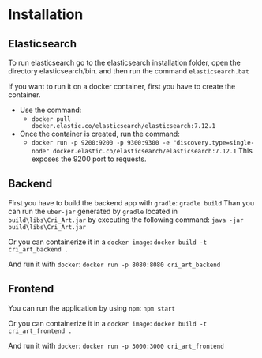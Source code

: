 # Installation

## Elasticsearch
To run elasticsearch go to the elasticsearch installation folder, open the directory elasticsearch/bin. and then run the command ``elasticsearch.bat``

If you want to run it on a docker container, first you have to create the container. 
 - Use the command:
    - ``docker pull docker.elastic.co/elasticsearch/elasticsearch:7.12.1``
 - Once the container is created, run the command:
    -  ``docker run -p 9200:9200 -p 9300:9300 -e "discovery.type=single-node" docker.elastic.co/elasticsearch/elasticsearch:7.12.1`` This exposes the 9200 port to requests. 

## Backend
First you have to build the backend app with ``gradle``: ``gradle build``
Than you can run the ``uber-jar`` generated by ``gradle`` located in ``build\libs\Cri_Art.jar`` by executing the following command: ``java -jar build\libs\Cri_Art.jar``

Or you can containerize it in a ``docker image``: ``docker build -t cri_art_backend .``

And run it with ``docker``: ``docker run -p 8080:8080 cri_art_backend``

## Frontend
You can run the application by using ``npm``: ``npm start``

Or you can containerize it in a ``docker image``: ``docker build -t cri_art_frontend .``

And run it with ``docker``: ``docker run -p 3000:3000 cri_art_frontend``

